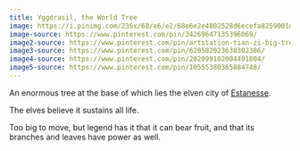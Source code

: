 ```yaml
---
title: Yggdrasil, the World Tree
image: https://i.pinimg.com/236x/68/e6/e2/68e6e2e4802528d6ecefa8259001d0e4--fantasy-landscape-landscape-artwork.jpg
image-source: https://www.pinterest.com/pin/34269647135396069/
image2-source: https://www.pinterest.com/pin/artstation-tian-zi-big-tree--4292562135838891/
image3-source: https://www.pinterest.com/pin/620582023638302386/
image4-source: https://www.pinterest.com/pin/202099102004491804/
image5-source: https://www.pinterest.com/pin/10555380365884748/
---
```


An enormous tree at the base of which lies the elven city of
[Estanesse](../locales/estanesse).

The elves believe it sustains all life.

Too big to move, but legend has it that it can bear fruit,
and that its branches and leaves have power as well.
